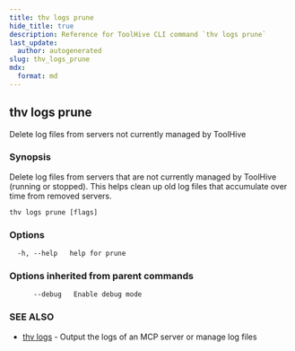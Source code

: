 ```yaml
---
title: thv logs prune
hide_title: true
description: Reference for ToolHive CLI command `thv logs prune`
last_update:
  author: autogenerated
slug: thv_logs_prune
mdx:
  format: md
---
```


## thv logs prune

Delete log files from servers not currently managed by ToolHive

### Synopsis

Delete log files from servers that are not currently managed by ToolHive (running or stopped).
This helps clean up old log files that accumulate over time from removed servers.

```
thv logs prune [flags]
```

### Options

```
  -h, --help   help for prune
```

### Options inherited from parent commands

```
      --debug   Enable debug mode
```

### SEE ALSO

* [thv logs](thv_logs.md)	 - Output the logs of an MCP server or manage log files

